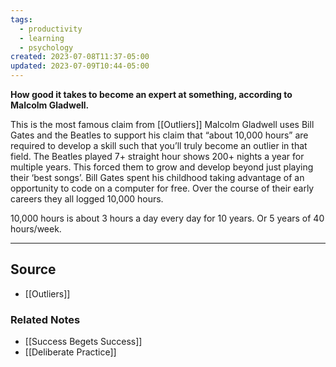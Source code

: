```yaml
---
tags:
  - productivity
  - learning
  - psychology
created: 2023-07-08T11:37-05:00
updated: 2023-07-09T10:44-05:00
---
```

**How good it takes to become an expert at something, according to Malcolm Gladwell.**

This is the most famous claim from [[Outliers]] Malcolm Gladwell uses Bill Gates and the Beatles to support his claim that “about 10,000 hours” are required to develop a skill such that you’ll truly become an outlier in that field. The Beatles played 7+ straight hour shows 200+ nights a year for multiple years. This forced them to grow and develop beyond just playing their ‘best songs’. Bill Gates spent his childhood taking advantage of an opportunity to code on a computer for free. Over the course of their early careers they all logged 10,000 hours.

10,000 hours is about 3 hours a day every day for 10 years. Or 5 years of 40 hours/week.

---

## Source
- [[Outliers]]

### Related Notes
- [[Success Begets Success]] 
- [[Deliberate Practice]]